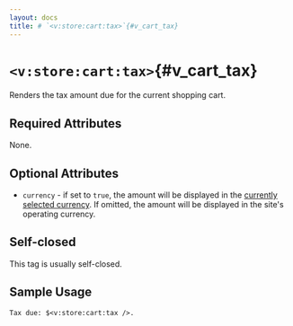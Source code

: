 ```yaml
---
layout: docs
title: # `<v:store:cart:tax>`{#v_cart_tax}
---
```


# `<v:store:cart:tax>`{#v_cart_tax}

Renders the tax amount due for the current shopping cart.

## Required Attributes

None.

## Optional Attributes

-   `currency` - if set to `true`, the amount will be displayed in the
    [currently selected currency](#v_store_currency_select). If omitted,
    the amount will be displayed in the site's operating currency.

## Self-closed

This tag is usually self-closed.

## Sample Usage

    Tax due: $<v:store:cart:tax />.
